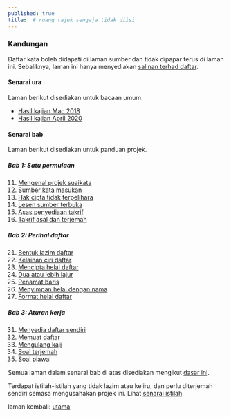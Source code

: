 ```yaml
---
published: true
title:  # ruang tajuk sengaja tidak diisi
---
```


### Kandungan

Daftar kata boleh didapati di laman sumber dan tidak dipapar
terus di laman ini. Sebaliknya, laman ini hanya menyediakan
[salinan terhad daftar](salinan.md).

#### Senarai ura

Laman berikut disediakan untuk bacaan umum.

- [Hasil kajian Mac 2018](ura/1803.md)
- [Hasil kajian April 2020](ura/2004.md)

#### Senarai bab

Laman berikut disediakan untuk panduan projek.

##### Bab 1: Satu permulaan

11. [Mengenal projek suaikata](bab/kenal.md)
12. [Sumber kata masukan](bab/sumber.md)
13. [Hak cipta tidak terpelihara](bab/hak-cipta.md)
14. [Lesen sumber terbuka](bab/lesen.md)
15. [Asas penyediaan takrif](bab/asas.md)
16. [Takrif asal dan terjemah](bab/takrif.md)

##### Bab 2: Perihal daftar

21. [Bentuk lazim daftar](bab/lazim.md)
22. [Kelainan ciri daftar](bab/lain.md)
23. [Mencipta helai daftar](bab/helai.md)
24. [Dua atau lebih lajur](bab/lajur.md)
25. [Penamat baris](bab/baris.md)
26. [Menyimpan helai dengan nama](bab/nama.md)
27. [Format helai daftar](bab/format.md)

##### Bab 3: Aturan kerja

31. [Menyedia daftar sendiri](bab/sedia.md)
32. [Memuat daftar](bab/muat.md)
33. [Mengulang kaji](bab/ulang-kaji.md)
34. [Soal terjemah](bab/terjemah.md)
35. [Soal piawai](bab/piawai.md)

Semua laman dalam senarai bab di atas disediakan mengikut
[dasar ini](dasar.md).

Terdapat istilah-istilah yang tidak lazim atau keliru, dan
perlu diterjemah sendiri semasa mengusahakan projek ini.
Lihat [senarai istilah](glosari.md).

laman kembali: [utama][0]

  [0]: ../index.md
